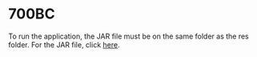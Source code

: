 # 700BC
To run the application, the JAR file must be on the same folder as the res folder. For the JAR file, click [here](http://www.dropbox.com).
